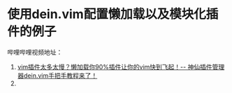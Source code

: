 # 使用dein.vim配置懒加载以及模块化插件的例子

哔哩哔哩视频地址：
1. [vim插件太多太慢？懒加载你90%插件让你的vim快到飞起！-- 神仙插件管理器dein.vim手把手教程来了！](https://www.bilibili.com/video/BV12h4y1E7wx/?share_source=copy_web&vd_source=818e72524b42a0394802f10d026b36a2)
2. []()
